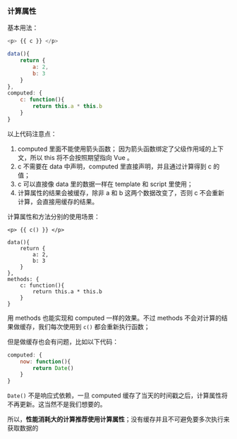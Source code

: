 ### 计算属性

基本用法：

```javascript
<p> {{ c }} </p>

data(){
	return {
		a: 2,
		b: 3
	}
},
computed: {
	c: function(){
		return this.a * this.b
	}
}
```

以上代码注意点：

1. computed 里面不能使用箭头函数；
   因为箭头函数绑定了父级作用域的上下文，所以 this 将不会按照期望指向 Vue 。
2. c 不需要在 data 中声明，computed 里直接声明，并且通过计算得到 c 的值；
3. c 可以直接像 data 里的数据一样在 template 和 script 里使用；
4. 计算属性的结果会被缓存，除非 a 和 b 这两个数据改变了，否则 c 不会重新计算，会直接用缓存的结果。

计算属性和方法分别的使用场景：

```
<p> {{ c() }} </p>

data(){
	return {
		a: 2,
		b: 3
	}
},
methods: {
	c: function(){
		return this.a * this.b
	}
}
```

用 methods 也能实现和 computed 一样的效果。不过 methods 不会对计算的结果做缓存，我们每次使用到 `c()` 都会重新执行函数；

但是做缓存也会有问题，比如以下代码：

```javascript
computed: {
	now: function(){
		return Date()
	}
}
```

`Date()` 不是响应式依赖，一旦 computed 缓存了当天的时间戳之后，计算属性将不再更新。这当然不是我们想要的。

所以，**性能消耗大的计算推荐使用计算属性**；没有缓存并且不可避免要多次执行来获取数据的



